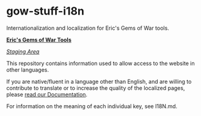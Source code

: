 # gow-stuff-i18n

Internationalization and localization for Eric's Gems of War tools.

**[Eric's Gems of War Tools](https://gow-stuff.vercel.app/)**

_[Staging Area](https://gow-stuff-test.vercel.app/)_

This repository contains information used to allow access to the website in other languages.

If you are native/fluent in a language other than English, and are willing to contribute to translate or to increase the quality of the localized pages, please [read our Documentation](https://github.com/MasterEric/gow-stuff-i18n/wiki/Contributing).

For information on the meaning of each individual key, see I18N.md.
